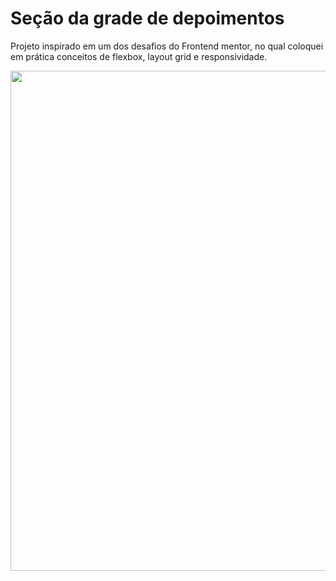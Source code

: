 # Seção da grade de depoimentos
Projeto inspirado em um dos desafios do Frontend mentor, no qual coloquei em prática conceitos de flexbox, layout grid e responsividade.

<div align="center">
<img src="https://user-images.githubusercontent.com/80974593/190061149-780ca0d0-1f03-4439-9074-96bfd38bdf27.png" width="800">
</div>
